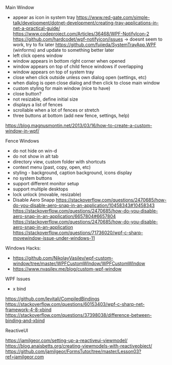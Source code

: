 
Main Window
- appear as icon in system tray
 https://www.red-gate.com/simple-talk/development/dotnet-development/creating-tray-applications-in-net-a-practical-guide/
 https://www.codeproject.com/Articles/36468/WPF-NotifyIcon-2 
 https://github.com/hardcodet/wpf-notifyicon/issues -> doesnt seem to work, try to fix later
 https://github.com/fujieda/SystemTrayApp.WPF (winforms) and update to something better later
- left click opens window
- window appears in bottom right corner when opened
- window appears on top of child fence windows if overlapping
- window appears on top of system tray
- close when click outside unless own dialog open (settings, etc)
- when dialog is open close dialog and then click to close main window
- custom styling for main window (nice to have)
- close button?
- not resizable, define initial size
- displays a list of fences
- scrollable when a lot of fences or stretch
- three buttons at bottom (add new fence, settings, help)

https://blog.magnusmontin.net/2013/03/16/how-to-create-a-custom-window-in-wpf/

Fence Windows
- do not hide on win-d
- do not show in alt tab
- directory view, custom folder with shortcuts
- context menu (past, copy, open, etc)
- styling - background, caption background, icons display
- no system buttons
- support different monitor setup
- support multiple desktops
- lock unlock (movable, resizable)
- Disable Aero Snapp
https://stackoverflow.com/questions/2470685/how-do-you-disable-aero-snap-in-an-application/10458343#10458343
https://stackoverflow.com/questions/2470685/how-do-you-disable-aero-snap-in-an-application/6657804#6657804
https://stackoverflow.com/questions/2470685/how-do-you-disable-aero-snap-in-an-application
https://stackoverflow.com/questions/71736020/wpf-c-sharp-movewindow-issue-under-windows-11

Windows Hacks:

- https://github.com/NikolayVasilev/wpf-custom-window/tree/master/WPFCustomWIndow/WPFCustomWIndow
- https://www.nvasilev.me/blog/custom-wpf-window

WPF Issues

- x bind

https://github.com/levitali/CompiledBindings
https://stackoverflow.com/questions/60153403/wpf-c-sharp-net-framework-4-8-xbind
https://stackoverflow.com/questions/37398038/difference-between-binding-and-xbind

ReactiveUI

https://jamilgeor.com/setting-up-a-reactiveui-viewmodel/
https://blog.anaisbetts.org/creating-viewmodels-with-reactiveobject/
https://github.com/jamilgeor/FormsTutor/tree/master/Lesson03?ref=jamilgeor.com

